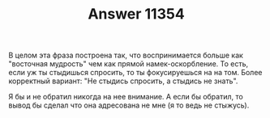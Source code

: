 ﻿---
title: "Answer 11354"
se.owner.user_id: 221771
se.owner.display_name: "Uranus"
se.owner.link: "https://ru.meta.stackoverflow.com/users/221771/uranus"
se.answer_id: 11354
se.question_id: 11351
se.post_type: answer
se.is_accepted: False
---
<p>В целом эта фраза построена так, что воспринимается больше как &quot;восточная мудрость&quot; чем как прямой намек-оскорбление. То есть, если уж ты стыдишься спросить, то ты фокусируешься на на том. Более корректный вариант: &quot;Не стыдись спросить, а стыдись не знать&quot;.</p>
<p>Я бы и не обратил никогда на нее внимание. А если бы обратил, то вывод бы сделал что она адресована не мне (я то ведь не стыжусь).</p>
